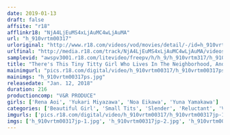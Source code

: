 ```yaml
---
date: 2019-01-13
draft: false
affsite: "r18"
afflinkr18: "NjA4LjEuMS4xLjAuMC4wLjAuMA"
url: "h_910vrtm00317"
urloriginal: "http://www.r18.com/videos/vod/movies/detail/-/id=h_910vrtm00317"
urlfinal: "http://media.r18.com/track/NjA4LjEuMS4xLjAuMC4wLjAuMA/videos/vod/movies/detail/-/id=h_910vrtm00317"
samplevid: "awspv3001.r18.com/litevideo/freepv/h/h_9/h_910vrtm317/h_910vrtm317_dmb_w.mp4"
title: "There's This Tiny Titty Girl Who Lives In The Neighborhood, And She's Always Prancing Around In A Tank Top With No Bra On Flashing Her Nipples At Me, So When I Slipped Her Some Aphrodisiacs, She Turned Into A Horny Beast! I Was Teasing Her Ultra Sensual Nipples While I Pumped Her Pussy! The Aphrodisiacs Worked So Good, She Started Bending Over Backwards In Spasmic Orgasmic Ecstasy!"
mainimgurl: "pics.r18.com/digital/video/h_910vrtm00317/h_910vrtm00317ps.jpg"
mainimgs: "h_910vrtm00317ps.jpg"
releasedate: "Jan. 12, 2018"
duration: 216
productioncomp: "V&R PRODUCE"
girls: ['Rena Aoi', 'Yukari Miyazawa', 'Noa Eikawa', 'Yuna Yamakawa']
categories: ['Beautiful Girl', 'Small Tits', 'Slender', 'Reluctant', 'Variety', 'Cowgirl', 'Substance Use', 'Hi-Def']
imgurls: ['pics.r18.com/digital/video/h_910vrtm00317/h_910vrtm00317jp-1.jpg', 'pics.r18.com/digital/video/h_910vrtm00317/h_910vrtm00317jp-2.jpg', 'pics.r18.com/digital/video/h_910vrtm00317/h_910vrtm00317jp-3.jpg', 'pics.r18.com/digital/video/h_910vrtm00317/h_910vrtm00317jp-4.jpg', 'pics.r18.com/digital/video/h_910vrtm00317/h_910vrtm00317jp-5.jpg', 'pics.r18.com/digital/video/h_910vrtm00317/h_910vrtm00317jp-6.jpg', 'pics.r18.com/digital/video/h_910vrtm00317/h_910vrtm00317jp-7.jpg', 'pics.r18.com/digital/video/h_910vrtm00317/h_910vrtm00317jp-8.jpg', 'pics.r18.com/digital/video/h_910vrtm00317/h_910vrtm00317jp-9.jpg', 'pics.r18.com/digital/video/h_910vrtm00317/h_910vrtm00317jp-10.jpg', 'pics.r18.com/digital/video/h_910vrtm00317/h_910vrtm00317jp-11.jpg', 'pics.r18.com/digital/video/h_910vrtm00317/h_910vrtm00317jp-12.jpg', 'pics.r18.com/digital/video/h_910vrtm00317/h_910vrtm00317jp-13.jpg', 'pics.r18.com/digital/video/h_910vrtm00317/h_910vrtm00317jp-14.jpg', 'pics.r18.com/digital/video/h_910vrtm00317/h_910vrtm00317jp-15.jpg', 'pics.r18.com/digital/video/h_910vrtm00317/h_910vrtm00317jp-16.jpg', 'pics.r18.com/digital/video/h_910vrtm00317/h_910vrtm00317jp-17.jpg', 'pics.r18.com/digital/video/h_910vrtm00317/h_910vrtm00317jp-18.jpg', 'pics.r18.com/digital/video/h_910vrtm00317/h_910vrtm00317jp-19.jpg', 'pics.r18.com/digital/video/h_910vrtm00317/h_910vrtm00317jp-20.jpg']
imgs: ['h_910vrtm00317jp-1.jpg', 'h_910vrtm00317jp-2.jpg', 'h_910vrtm00317jp-3.jpg', 'h_910vrtm00317jp-4.jpg', 'h_910vrtm00317jp-5.jpg', 'h_910vrtm00317jp-6.jpg', 'h_910vrtm00317jp-7.jpg', 'h_910vrtm00317jp-8.jpg', 'h_910vrtm00317jp-9.jpg', 'h_910vrtm00317jp-10.jpg', 'h_910vrtm00317jp-11.jpg', 'h_910vrtm00317jp-12.jpg', 'h_910vrtm00317jp-13.jpg', 'h_910vrtm00317jp-14.jpg', 'h_910vrtm00317jp-15.jpg', 'h_910vrtm00317jp-16.jpg', 'h_910vrtm00317jp-17.jpg', 'h_910vrtm00317jp-18.jpg', 'h_910vrtm00317jp-19.jpg', 'h_910vrtm00317jp-20.jpg']
---
```

